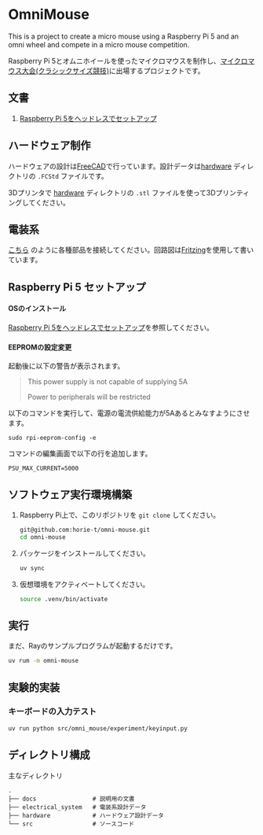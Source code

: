 # OmniMouse

This is a project to create a micro mouse using a Raspberry Pi 5 and an omni wheel and compete in a micro mouse competition.

Raspberry Pi 5とオムニホイールを使ったマイクロマウスを制作し、[マイクロマウス大会(クラシックサイズ競技)](https://www.ntf.or.jp/?page_id=25)に出場するプロジェクトです。

## 文書

1. [Raspberry Pi 5をヘッドレスでセットアップ](docs/raspberry_pi_5_os_setup.md)

## ハードウェア制作

ハードウェアの設計は[FreeCAD](https://www.freecad.org/index.php?lang=ja)で行っています。設計データは[hardware](./hardware/) ディレクトリの `.FCStd` ファイルです。

3Dプリンタで [hardware](./hardware/) ディレクトリの `.stl` ファイルを使って3Dプリンティングしてください。

## 電装系

[こちら](./electrical_system/OmniMouse_Circuit.png) のように各種部品を接続してください。回路図は[Fritzing](https://fritzing.org/)を使用して書いています。

## Raspberry Pi 5 セットアップ

#### OSのインストール

[Raspberry Pi 5をヘッドレスでセットアップ](docs/raspberry_pi_5_os_setup.md)を参照してください。

#### EEPROMの設定変更

起動後に以下の警告が表示されます。

> This power supply is not capable of supplying 5A
> 
> Power to peripherals will be restricted

以下のコマンドを実行して、電源の電流供給能力が5Aあるとみなすようにさせます。

```
sudo rpi-eeprom-config -e
```

コマンドの編集画面で以下の行を追加します。

```
PSU_MAX_CURRENT=5000
```

## ソフトウェア実行環境構築

1. Raspberry Pi上で、このリポジトリを `git clone` してください。  
    ```bash
    git@github.com:horie-t/omni-mouse.git
    cd omni-mouse
    ```
2. パッケージをインストールしてください。  
    ```bash
    uv sync
    ```
3. 仮想環境をアクティベートしてください。
    ```bash
    source .venv/bin/activate
    ```

## 実行

まだ、Rayのサンプルプログラムが起動するだけです。

```bash
uv rum -m omni-mouse
```

## 実験的実装

### キーボードの入力テスト

```bash
uv run python src/omni_mouse/experiment/keyinput.py
```

## ディレクトリ構成

主なディレクトリ

```
.
├── docs                # 説明用の文書
├── electrical_system   # 電装系設計データ
├── hardware            # ハードウェア設計データ
└── src                 # ソースコード
```